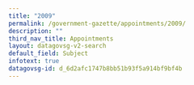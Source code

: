 ```yaml
---
title: "2009"
permalink: /government-gazette/appointments/2009/
description: ""
third_nav_title: Appointments
layout: datagovsg-v2-search
default_field: Subject
infotext: true
datagovsg-id: d_6d2afc1747b8bb51b93f5a914bf9bf4b
---
```

